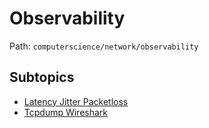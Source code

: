 # Observability

Path: `computerscience/network/observability`

## Subtopics
- [Latency Jitter Packetloss](./latency_jitter_packetloss/README.md)
- [Tcpdump Wireshark](./tcpdump_wireshark/README.md)
